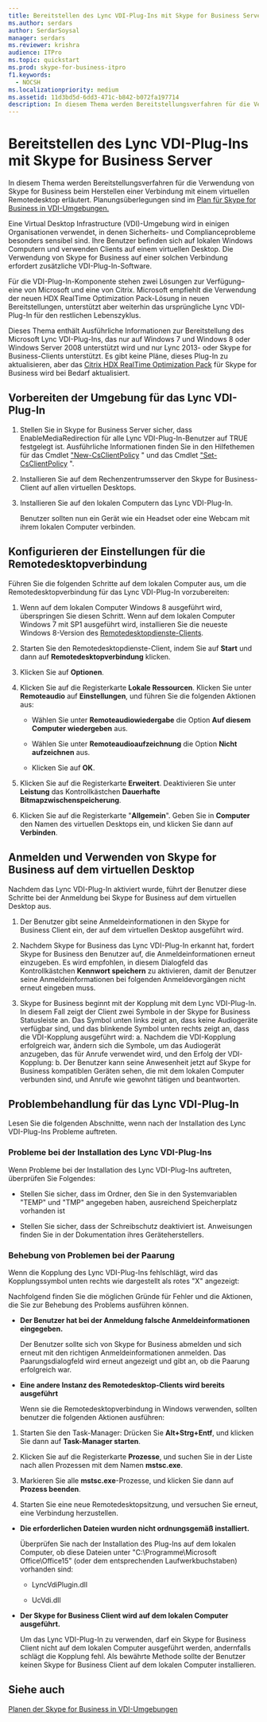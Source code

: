 ```yaml
---
title: Bereitstellen des Lync VDI-Plug-Ins mit Skype for Business Server
ms.author: serdars
author: SerdarSoysal
manager: serdars
ms.reviewer: krishra
audience: ITPro
ms.topic: quickstart
ms.prod: skype-for-business-itpro
f1.keywords:
  - NOCSH
ms.localizationpriority: medium
ms.assetid: 11d3bd5d-6dd3-471c-b842-b072fa197714
description: In diesem Thema werden Bereitstellungsverfahren für die Verwendung von Skype for Business beim Herstellen einer Verbindung mit einem virtuellen Remotedesktop erläutert.
---
```


# <a name="deploy-the-lync-vdi-plug-in-with-skype-for-business-server"></a>Bereitstellen des Lync VDI-Plug-Ins mit Skype for Business Server
 
In diesem Thema werden Bereitstellungsverfahren für die Verwendung von Skype for Business beim Herstellen einer Verbindung mit einem virtuellen Remotedesktop erläutert. Planungsüberlegungen sind im [Plan für Skype for Business in VDI-Umgebungen.](../../plan-your-deployment/clients-and-devices/vdi-environments.md)
  
Eine Virtual Desktop Infrastructure (VDI)-Umgebung wird in einigen Organisationen verwendet, in denen Sicherheits- und Complianceprobleme besonders sensibel sind. Ihre Benutzer befinden sich auf lokalen Windows Computern und verwenden Clients auf einem virtuellen Desktop. Die Verwendung von Skype for Business auf einer solchen Verbindung erfordert zusätzliche VDI-Plug-In-Software.
  
Für die VDI-Plug-In-Komponente stehen zwei Lösungen zur Verfügung– eine von Microsoft und eine von Citrix. Microsoft empfiehlt die Verwendung der neuen HDX RealTime Optimization Pack-Lösung in neuen Bereitstellungen, unterstützt aber weiterhin das ursprüngliche Lync VDI-Plug-In für den restlichen Lebenszyklus. 
  
Dieses Thema enthält Ausführliche Informationen zur Bereitstellung des Microsoft Lync VDI-Plug-Ins, das nur auf Windows 7 und Windows 8 oder Windows Server 2008 unterstützt wird und nur Lync 2013- oder Skype for Business-Clients unterstützt. Es gibt keine Pläne, dieses Plug-In zu aktualisieren, aber das [Citrix HDX RealTime Optimization Pack](../../plan-your-deployment/clients-and-devices/vdi-environments.md#Citrix_RT) für Skype for Business wird bei Bedarf aktualisiert.
  
## <a name="prepare-your-environment-for-the-lync-vdi-plug-in"></a>Vorbereiten der Umgebung für das Lync VDI-Plug-In
<a name="Prepare_vdi"> </a>

1. Stellen Sie in Skype for Business Server sicher, dass EnableMediaRedirection für alle Lync VDI-Plug-In-Benutzer auf TRUE festgelegt ist. Ausführliche Informationen finden Sie in den Hilfethemen für das Cmdlet ["New-CsClientPolicy](/powershell/module/skype/new-csclientpolicy?view=skype-ps) " und das Cmdlet ["Set-CsClientPolicy](/powershell/module/skype/set-csclientpolicy?view=skype-ps) ".
    
2. Installieren Sie auf dem Rechenzentrumsserver den Skype for Business-Client auf allen virtuellen Desktops.
    
3. Installieren Sie auf den lokalen Computern das Lync VDI-Plug-In.
    
    Benutzer sollten nun ein Gerät wie ein Headset oder eine Webcam mit ihrem lokalen Computer verbinden.
    
## <a name="configure-remote-desktop-connection-settings"></a>Konfigurieren der Einstellungen für die Remotedesktopverbindung
<a name="Prepare_vdi"> </a>

Führen Sie die folgenden Schritte auf dem lokalen Computer aus, um die Remotedesktopverbindung für das Lync VDI-Plug-In vorzubereiten:
  
1. Wenn auf dem lokalen Computer Windows 8 ausgeführt wird, überspringen Sie diesen Schritt. Wenn auf dem lokalen Computer Windows 7 mit SP1 ausgeführt wird, installieren Sie die neueste Windows 8-Version des [Remotedesktopdienste-Clients](/windows-server/remote/remote-desktop-services/clients/remote-desktop-clients).
    
2. Starten Sie den Remotedesktopdienste-Client, indem Sie auf **Start** und dann auf **Remotedesktopverbindung** klicken.
    
3. Klicken Sie auf **Optionen**.
    
4. Klicken Sie auf die Registerkarte **Lokale Ressourcen**. Klicken Sie unter **Remoteaudio** auf **Einstellungen**, und führen Sie die folgenden Aktionen aus:
    
   - Wählen Sie unter **Remoteaudiowiedergabe** die Option **Auf diesem Computer wiedergeben** aus.
    
   - Wählen Sie unter **Remoteaudioaufzeichnung** die Option **Nicht aufzeichnen** aus.
    
   - Klicken Sie auf **OK**.
    
5. Klicken Sie auf die Registerkarte **Erweitert**. Deaktivieren Sie unter **Leistung** das Kontrollkästchen **Dauerhafte Bitmapzwischenspeicherung**.
    
6. Klicken Sie auf die Registerkarte "**Allgemein**". Geben Sie in **Computer** den Namen des virtuellen Desktops ein, und klicken Sie dann auf **Verbinden**. 
    
## <a name="sign-in-and-use-skype-for-business-on-the-virtual-desktop"></a>Anmelden und Verwenden von Skype for Business auf dem virtuellen Desktop
<a name="SfB_signin"> </a>

Nachdem das Lync VDI-Plug-In aktiviert wurde, führt der Benutzer diese Schritte bei der Anmeldung bei Skype for Business auf dem virtuellen Desktop aus.
  
1. Der Benutzer gibt seine Anmeldeinformationen in den Skype for Business Client ein, der auf dem virtuellen Desktop ausgeführt wird.
    
2. Nachdem Skype for Business das Lync VDI-Plug-In erkannt hat, fordert Skype for Business den Benutzer auf, die Anmeldeinformationen erneut einzugeben. Es wird empfohlen, in diesem Dialogfeld das Kontrollkästchen **Kennwort speichern** zu aktivieren, damit der Benutzer seine Anmeldeinformationen bei folgenden Anmeldevorgängen nicht erneut eingeben muss.
    
3. Skype for Business beginnt mit der Kopplung mit dem Lync VDI-Plug-In. In diesem Fall zeigt der Client zwei Symbole in der Skype for Business Statusleiste an. Das Symbol unten links zeigt an, dass keine Audiogeräte verfügbar sind, und das blinkende Symbol unten rechts zeigt an, dass die VDI-Kopplung ausgeführt wird: a. Nachdem die VDI-Kopplung erfolgreich war, ändern sich die Symbole, um das Audiogerät anzugeben, das für Anrufe verwendet wird, und den Erfolg der VDI-Kopplung: b. Der Benutzer kann seine Anwesenheit jetzt auf Skype for Business kompatiblen Geräten sehen, die mit dem lokalen Computer verbunden sind, und Anrufe wie gewohnt tätigen und beantworten.
    
## <a name="troubleshoot-the-lync-vdi-plug-in"></a>Problembehandlung für das Lync VDI-Plug-In
<a name="tshoot_VDI"> </a>

Lesen Sie die folgenden Abschnitte, wenn nach der Installation des Lync VDI-Plug-Ins Probleme auftreten.
  
### <a name="issues-with-installing-the-lync-vdi-plug-in"></a>Probleme bei der Installation des Lync VDI-Plug-Ins

Wenn Probleme bei der Installation des Lync VDI-Plug-Ins auftreten, überprüfen Sie Folgendes:
  
- Stellen Sie sicher, dass im Ordner, den Sie in den Systemvariablen "TEMP" und "TMP" angegeben haben, ausreichend Speicherplatz vorhanden ist
    
- Stellen Sie sicher, dass der Schreibschutz deaktiviert ist. Anweisungen finden Sie in der Dokumentation ihres Geräteherstellers.
    
### <a name="troubleshooting-issues-with-pairing"></a>Behebung von Problemen bei der Paarung

Wenn die Kopplung des Lync VDI-Plug-Ins fehlschlägt, wird das Kopplungssymbol unten rechts wie dargestellt als rotes "X" angezeigt: 
  
Nachfolgend finden Sie die möglichen Gründe für Fehler und die Aktionen, die Sie zur Behebung des Problems ausführen können. 
  
- **Der Benutzer hat bei der Anmeldung falsche Anmeldeinformationen eingegeben.**
    
    Der Benutzer sollte sich von Skype for Business abmelden und sich erneut mit den richtigen Anmeldeinformationen anmelden. Das Paarungsdialogfeld wird erneut angezeigt und gibt an, ob die Paarung erfolgreich war.
    
- **Eine andere Instanz des Remotedesktop-Clients wird bereits ausgeführt**
    
    Wenn sie die Remotedesktopverbindung in Windows verwenden, sollten benutzer die folgenden Aktionen ausführen:
    
1. Starten Sie den Task-Manager: Drücken Sie **Alt+Strg+Entf**, und klicken Sie dann auf **Task-Manager starten**.
    
2. Klicken Sie auf die Registerkarte **Prozesse**, und suchen Sie in der Liste nach allen Prozessen mit dem Namen **mstsc.exe**.
    
3. Markieren Sie alle **mstsc.exe**-Prozesse, und klicken Sie dann auf **Prozess beenden**. 
    
4. Starten Sie eine neue Remotedesktopsitzung, und versuchen Sie erneut, eine Verbindung herzustellen. 
    
- **Die erforderlichen Dateien wurden nicht ordnungsgemäß installiert.**
    
    Überprüfen Sie nach der Installation des Plug-Ins auf dem lokalen Computer, ob diese Dateien unter "C:\Programme\Microsoft Office\Office15" (oder dem entsprechenden Laufwerkbuchstaben) vorhanden sind:
    
  - LyncVdiPlugin.dll
    
  - UcVdi.dll
    
- **Der Skype for Business Client wird auf dem lokalen Computer ausgeführt.**
    
    Um das Lync VDI-Plug-In zu verwenden, darf ein Skype for Business Client nicht auf dem lokalen Computer ausgeführt werden, andernfalls schlägt die Kopplung fehl. Als bewährte Methode sollte der Benutzer keinen Skype for Business Client auf dem lokalen Computer installieren.
    
## <a name="see-also"></a>Siehe auch
<a name="tshoot_VDI"> </a>

[Planen der Skype for Business in VDI-Umgebungen](../../plan-your-deployment/clients-and-devices/vdi-environments.md)